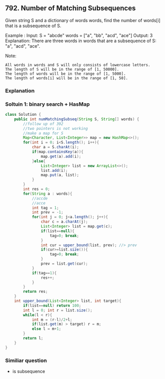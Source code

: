## 792. Number of Matching Subsequences

Given string S and a dictionary of words words, find the number of words[i] that is a subsequence of S.

Example :
Input: 
S = "abcde"
words = ["a", "bb", "acd", "ace"]
Output: 3
Explanation: There are three words in words that are a subsequence of S: "a", "acd", "ace".

Note:

    All words in words and S will only consists of lowercase letters.
    The length of S will be in the range of [1, 50000].
    The length of words will be in the range of [1, 5000].
    The length of words[i] will be in the range of [1, 50].


### Explanation

### Soltuin 1: binary search + HasMap
```java
class Solution {
    public int numMatchingSubseq(String S, String[] words) {
        //follow up of 392
        //two pointers is not working
        //make a map for S
        Map<Character, List<Integer>> map = new HashMap<>();
        for(int i = 0; i<S.length(); i++){
            char a = S.charAt(i);
            if(map.containsKey(a)){
                map.get(a).add(i);
            }else{
                List<Integer> list = new ArrayList<>();
                list.add(i);
                map.put(a, list);
            }
        }
        int res = 0;
        for(String a : words){
            //accde
            //acce
            int tag = 1;
            int prev = -1;
            for(int j = 0; j<a.length(); j++){
                char c = a.charAt(j);
                List<Integer> list = map.get(c);
                if(list==null){
                    tag=0; break;
                }
                int cur = upper_bound(list, prev); //> prev
                if(cur>=list.size()){
                    tag=0; break;
                }
                prev = list.get(cur);
            }
            if(tag==1){
                res++;
            }
        }
        return res;
    }
    int upper_bound(List<Integer> list, int target){
        if(list==null) return 100;
        int l = 0; int r = list.size();
        while(l < r){
            int m = (r-l)/2+l;
            if(list.get(m) > target) r = m;
            else l = m+1;
        }
        return l;
    }
}
```


### Similiar question
- is subsequence
